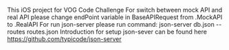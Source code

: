This iOS project for VOG Code Challenge
For switch between mock API and real API please change endPoint variable in BaseAPIRequest from .MockAPI to .RealAPI
For run json-server please run command: json-server db.json --routes routes.json
Introduction for setup json-sever can be found here https://github.com/typicode/json-server
